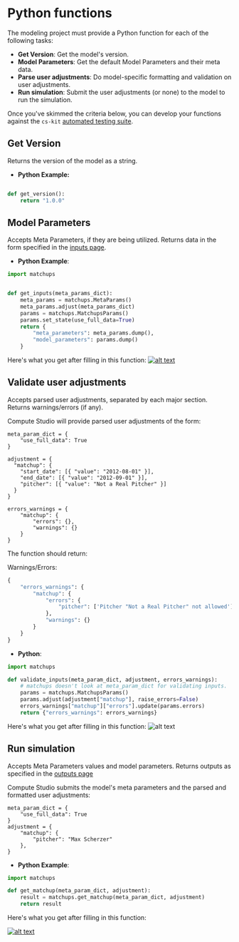 # Python functions

The modeling project must provide a Python function for each of the following tasks:

- **Get Version**: Get the model's version.
- **Model Parameters**: Get the default Model Parameters and their meta data.
- **Parse user adjustments**: Do model-specific formatting and validation on user adjustments.
- **Run simulation**: Submit the user adjustments (or none) to the model to run the simulation.

Once you've skimmed the criteria below, you can develop your functions against the `cs-kit` [automated testing suite](https://github.com/compute-tooling/compute-studio-kit/#test-your-functions-in-cs-configcs_configteststest_functionspy).

## Get Version

Returns the version of the model as a string.

- **Python Example:**

```python

def get_version():
    return "1.0.0"

```

## Model Parameters

Accepts Meta Parameters, if they are being utilized. Returns data in the form specified in the [inputs page](/publish/inputs/).

- **Python Example**:

```python
import matchups


def get_inputs(meta_params_dict):
    meta_params = matchups.MetaParams()
    meta_params.adjust(meta_params_dict)
    params = matchups.MatchupsParams()
    params.set_state(use_full_data=True)
    return {
        "meta_parameters": meta_params.dump(),
        "model_parameters": params.dump()
    }

```

Here's what you get after filling in this function:
[![alt text](https://user-images.githubusercontent.com/9206065/56739963-eee28780-673d-11e9-8692-59f58af2b5ff.png)](https://compute.studio/hdoupe/Matchups/)

## Validate user adjustments

Accepts parsed user adjustments, separated by each major section. Returns warnings/errors (if any).

Compute Studio will provide parsed user adjustments of the form:

```
meta_param_dict = {
    "use_full_data": True
}

adjustment = {
  "matchup": {
    "start_date": [{ "value": "2012-08-01" }],
    "end_date": [{ "value": "2012-09-01" }],
    "pitcher": [{ "value": "Not a Real Pitcher" }]
  }
}

errors_warnings = {
    "matchup": {
        "errors": {},
        "warnings": {}
    }
}
```

The function should return:

Warnings/Errors:

```python
{
    "errors_warnings": {
        "matchup": {
            "errors": {
                "pitcher": ['Pitcher "Not a Real Pitcher" not allowed']
            },
            "warnings": {}
        }
    }
}
```

- **Python**:

```python
import matchups

def validate_inputs(meta_param_dict, adjustment, errors_warnings):
    # matchups doesn't look at meta_param_dict for validating inputs.
    params = matchups.MatchupsParams()
    params.adjust(adjustment["matchup"], raise_errors=False)
    errors_warnings["matchup"]["errors"].update(params.errors)
    return {"errors_warnings": errors_warnings}
```

Here's what you get after filling in this function:
![alt text](https://user-images.githubusercontent.com/9206065/56741151-48e44c80-6740-11e9-88a8-dcc5887a3187.png)

## Run simulation

Accepts Meta Parameters values and model parameters. Returns outputs as specified in the [outputs page](/publish/outputs/)

Compute Studio submits the model's meta parameters and the parsed and formatted user adjustments:

```
meta_param_dict = {
    "use_full_data": True
}
adjustment = {
    "matchup": {
        "pitcher": "Max Scherzer"
    },
}
```

- **Python Example**:

```python
import matchups

def get_matchup(meta_param_dict, adjustment):
    result = matchups.get_matchup(meta_param_dict, adjustment)
    return result
```

Here's what you get after filling in this function:

[![alt text](https://user-images.githubusercontent.com/9206065/56739964-ef7b1e00-673d-11e9-9d91-2f7227d09897.png)](https://compute.studio/hdoupe/Matchups/16/)
